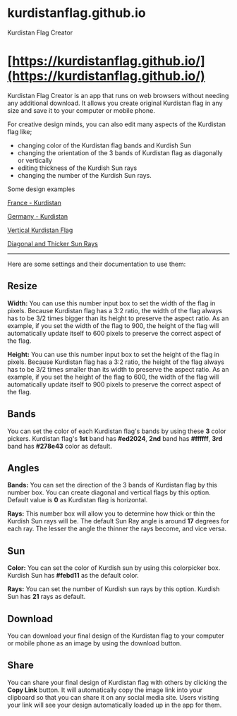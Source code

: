 # kurdistanflag.github.io
Kurdistan Flag Creator

# [https://kurdistanflag.github.io/](https://kurdistanflag.github.io/)

Kurdistan Flag Creator is an app that runs on web browsers without needing any additional download. It allows you create original Kurdistan flag in any size and save it to your computer or mobile phone.

For creative design minds, you can also edit many aspects of the Kurdistan flag like;

* changing color of the Kurdistan flag bands and Kurdish Sun
* changing the orientation of the 3 bands of Kurdistan flag as diagonally or vertically
* editing thickness of the Kurdish Sun rays
* changing the number of the Kurdish Sun rays.

Some design examples

[France - Kurdistan](https://kurdistanflag.github.io/?flagdimension=360&flagbandcolor1=%23ef4134&flagbandcolor2=%23ffffff&flagbandcolor3=%230055a3&flagbandangle=90&flagcolor=%23febd11&flagrayangle=17&flagraynumbers=21)

[Germany - Kurdistan](https://kurdistanflag.github.io?flagdimension=360&flagbandcolor1=%23000000&flagbandcolor2=%23ff0000&flagbandcolor3=%23ffcc00&flagbandangle=0&flagcolor=%23ffffff&flagrayangle=17&flagraynumbers=21)

[Vertical Kurdistan Flag](https://kurdistanflag.github.io?flagdimension=360&flagbandcolor1=%23ed2024&flagbandcolor2=%23ffffff&flagbandcolor3=%23278e43&flagbandangle=90&flagcolor=%23febd11&flagrayangle=17&flagraynumbers=21)

[Diagonal and Thicker Sun Rays](https://kurdistanflag.github.io?flagdimension=360&flagbandcolor1=%23ed2024&flagbandcolor2=%23ffffff&flagbandcolor3=%23278e43&flagbandangle=30&flagcolor=%23febd11&flagrayangle=50&flagraynumbers=21)

----

Here are some settings and their documentation to use them:

## Resize

**Width:** You can use this number input box to set the width of the flag in pixels. Because Kurdistan flag has a 3:2 ratio, the width of the flag always has to be 3/2 times bigger than its height to preserve the aspect ratio. As an example, if you set the width of the flag to 900, the height of the flag will automatically update itself to 600 pixels to preserve the correct aspect of the flag.

**Height:** You can use this number input box to set the height of the flag in pixels. Because Kurdistan flag has a 3:2 ratio, the height of the flag always has to be 3/2 times smaller than its width to preserve the aspect ratio. As an example, if you set the height of the flag to 600, the width of the flag will automatically update itself to 900 pixels to preserve the correct aspect of the flag.

## Bands

You can set the color of each Kurdistan flag's bands by using these **3** color pickers. Kurdistan flag's **1st** band has **#ed2024**, **2nd** band has **#ffffff**, **3rd** band has **#278e43** color as default.

## Angles

**Bands:** You can set the direction of the 3 bands of Kurdistan flag by this number box. You can create diagonal and vertical flags by this option. Default value is **0** as Kurdistan flag is horizontal.

**Rays:** This number box will allow you to determine how thick or thin the Kurdish Sun rays will be. The default Sun Ray angle is around **17** degrees for each ray. The lesser the angle the thinner the rays become, and vice versa.

## Sun

**Color:** You can set the color of Kurdish sun by using this colorpicker box. Kurdish Sun has **#febd11** as the default color.

**Rays:** You can set the number of Kurdish sun rays by this option. Kurdish Sun has **21** rays as default.

## Download

You can download your final design of the Kurdistan flag to your computer or mobile phone as an image by using the download button.

## Share

You can share your final design of Kurdistan flag with others by clicking the **Copy Link** button. It will automatically copy the image link into your clipboard so that you can share it on any social media site. Users visiting your link will see your design automatically loaded up in the app for them.
